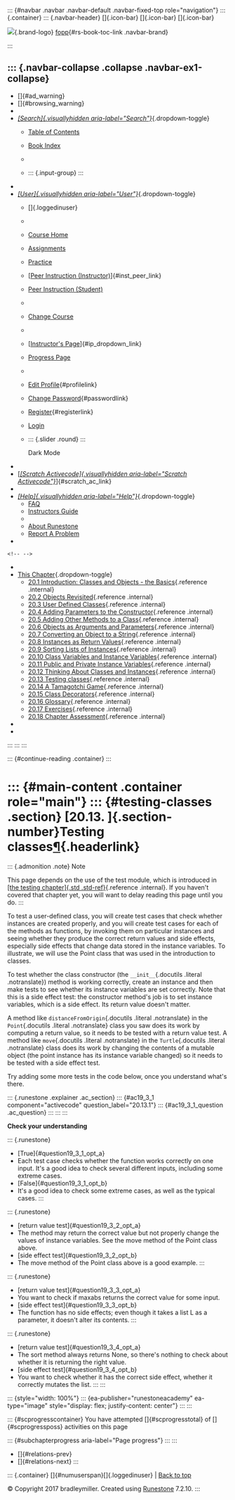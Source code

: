 ::: {#navbar .navbar .navbar-default .navbar-fixed-top role="navigation"}
::: {.container}
::: {.navbar-header}
[]{.icon-bar} []{.icon-bar} []{.icon-bar}

<div>

[![](../_static/img/RAIcon.png)](/runestone/default/user/login){.brand-logo}
[fopp](../index.html){#rs-book-toc-link .navbar-brand}

</div>
:::

::: {.navbar-collapse .collapse .navbar-ex1-collapse}
-   
-   []{#ad_warning}
-   []{#browsing_warning}
-   
-   [*[Search]{.visuallyhidden
    aria-label="Search"}*](#){.dropdown-toggle}
    -   [Table of Contents](../index.html)

    -   [Book Index](../genindex.html)

    -   

    -   ::: {.input-group}
        :::
-   
-   [*[User]{.visuallyhidden aria-label="User"}*](#){.dropdown-toggle}
    -   []{.loggedinuser}

    -   

    -   [Course Home](/ns/course/index)

    -   [Assignments](/assignment/student/chooseAssignment)

    -   [Practice](/runestone/assignments/practice)

    -   [[Peer Instruction
        (Instructor)](/runestone/peer/instructor.html)]{#inst_peer_link}

    -   [Peer Instruction (Student)](/runestone/peer/student.html)

    -   

    -   [Change Course](/runestone/default/courses)

    -   

    -   [[Instructor\'s
        Page](/runestone/admin/index)]{#ip_dropdown_link}

    -   [Progress Page](/runestone/dashboard/studentreport)

    -   

    -   [Edit Profile](/runestone/default/user/profile){#profilelink}

    -   [Change
        Password](/runestone/default/user/change_password){#passwordlink}

    -   [Register](/runestone/default/user/register){#registerlink}

    -   [Login](#)

    -   ::: {.slider .round}
        :::

        Dark Mode
-   
-   [[*[Scratch Activecode]{.visuallyhidden
    aria-label="Scratch Activecode"}*](javascript:runestoneComponents.popupScratchAC())]{#scratch_ac_link}
-   
-   [*[Help]{.visuallyhidden aria-label="Help"}*](#){.dropdown-toggle}
    -   [FAQ](http://runestoneinteractive.org/pages/faq.html)
    -   [Instructors Guide](https://guide.runestone.academy)
    -   
    -   [About Runestone](http://runestoneinteractive.org)
    -   [Report A
        Problem](/runestone/default/reportabug?course=fopp&page=TestingClasses)
-   

```{=html}
<!-- -->
```
-   
-   [This Chapter](../index.html){.dropdown-toggle}
    -   [20.1 Introduction: Classes and Objects - the
        Basics](intro-ClassesandObjectstheBasics.html){.reference
        .internal}
    -   [20.2 Objects Revisited](ObjectsRevisited.html){.reference
        .internal}
    -   [20.3 User Defined Classes](UserDefinedClasses.html){.reference
        .internal}
    -   [20.4 Adding Parameters to the
        Constructor](ImprovingourConstructor.html){.reference .internal}
    -   [20.5 Adding Other Methods to a
        Class](AddingOtherMethodstoourClass.html){.reference .internal}
    -   [20.6 Objects as Arguments and
        Parameters](ObjectsasArgumentsandParameters.html){.reference
        .internal}
    -   [20.7 Converting an Object to a
        String](ConvertinganObjecttoaString.html){.reference .internal}
    -   [20.8 Instances as Return
        Values](InstancesasReturnValues.html){.reference .internal}
    -   [20.9 Sorting Lists of
        Instances](sorting_instances.html){.reference .internal}
    -   [20.10 Class Variables and Instance
        Variables](ClassVariablesInstanceVariables.html){.reference
        .internal}
    -   [20.11 Public and Private Instance
        Variables](PrivateInstanceVariables.html){.reference .internal}
    -   [20.12 Thinking About Classes and
        Instances](ThinkingAboutClasses.html){.reference .internal}
    -   [20.13 Testing classes](TestingClasses.html){.reference
        .internal}
    -   [20.14 A Tamagotchi Game](Tamagotchi.html){.reference .internal}
    -   [20.15 Class Decorators](ClassDecorators.html){.reference
        .internal}
    -   [20.16 Glossary](Glossary.html){.reference .internal}
    -   [20.17 Exercises](Exercises.html){.reference .internal}
    -   [20.18 Chapter Assessment](ChapterAssessment.html){.reference
        .internal}
-   
-   
:::
:::
:::

::: {#continue-reading .container}
:::

::: {#main-content .container role="main"}
::: {#testing-classes .section}
[20.13. ]{.section-number}Testing classes[¶](#testing-classes "Permalink to this heading"){.headerlink}
=======================================================================================================

::: {.admonition .note}
Note

This page depends on the use of the test module, which is introduced in
[[the testing chapter]{.std
.std-ref}](../TestCases/intro-TestCases.html#test-cases-chap){.reference
.internal}. If you haven't covered that chapter yet, you will want to
delay reading this page until you do.
:::

To test a user-defined class, you will create test cases that check
whether instances are created properly, and you will create test cases
for each of the methods as functions, by invoking them on particular
instances and seeing whether they produce the correct return values and
side effects, especially side effects that change data stored in the
instance variables. To illustrate, we will use the Point class that was
used in the introduction to classes.

To test whether the class constructor (the `__init__`{.docutils .literal
.notranslate}) method is working correctly, create an instance and then
make tests to see whether its instance variables are set correctly. Note
that this is a side effect test: the constructor method's job is to set
instance variables, which is a side effect. Its return value doesn't
matter.

A method like `distanceFromOrigin`{.docutils .literal .notranslate} in
the `Point`{.docutils .literal .notranslate} class you saw does its work
by computing a return value, so it needs to be tested with a return
value test. A method like `move`{.docutils .literal .notranslate} in the
`Turtle`{.docutils .literal .notranslate} class does its work by
changing the contents of a mutable object (the point instance has its
instance variable changed) so it needs to be tested with a side effect
test.

Try adding some more tests in the code below, once you understand what's
there.

::: {.runestone .explainer .ac_section}
::: {#ac19_3_1 component="activecode" question_label="20.13.1"}
::: {#ac19_3_1_question .ac_question}
:::
:::
:::

**Check your understanding**

::: {.runestone}
-   [True]{#question19_3_1_opt_a}
-   Each test case checks whether the function works correctly on one
    input. It\'s a good idea to check several different inputs,
    including some extreme cases.
-   [False]{#question19_3_1_opt_b}
-   It\'s a good idea to check some extreme cases, as well as the
    typical cases.
:::

::: {.runestone}
-   [return value test]{#question19_3_2_opt_a}
-   The method may return the correct value but not properly change the
    values of instance variables. See the move method of the Point class
    above.
-   [side effect test]{#question19_3_2_opt_b}
-   The move method of the Point class above is a good example.
:::

::: {.runestone}
-   [return value test]{#question19_3_3_opt_a}
-   You want to check if maxabs returns the correct value for some
    input.
-   [side effect test]{#question19_3_3_opt_b}
-   The function has no side effects; even though it takes a list L as a
    parameter, it doesn\'t alter its contents.
:::

::: {.runestone}
-   [return value test]{#question19_3_4_opt_a}
-   The sort method always returns None, so there\'s nothing to check
    about whether it is returning the right value.
-   [side effect test]{#question19_3_4_opt_b}
-   You want to check whether it has the correct side effect, whether it
    correctly mutates the list.
:::
:::

::: {style="width: 100%"}
::: {ea-publisher="runestoneacademy" ea-type="image" style="display: flex; justify-content: center"}
:::
:::

::: {#scprogresscontainer}
You have attempted []{#scprogresstotal} of []{#scprogressposs}
activities on this page

::: {#subchapterprogress aria-label="Page progress"}
:::
:::

-   [[](ThinkingAboutClasses.html)]{#relations-prev}
-   [[](Tamagotchi.html)]{#relations-next}
:::

::: {.container}
[]{#numuserspan}[]{.loggedinuser} \| [Back to top](#)

© Copyright 2017 bradleymiller. Created using
[Runestone](http://runestoneinteractive.org/) 7.2.10.
:::
